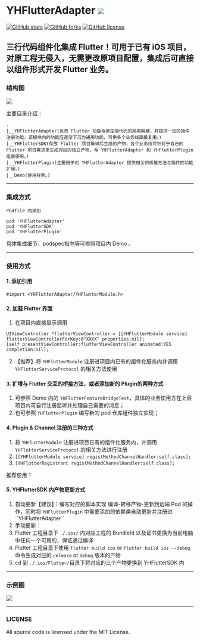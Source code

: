 # YHFlutterAdapter ![](http://git.oschina.net/NSLogHeng/imageFiles/raw/master/codeAvatar.png)

[![GitHub stars](https://img.shields.io/github/stars/jiisd/YHFlutterAdapter.svg)](https://github.com/jiisd/YHFlutterAdapter/stargazers)
[![GitHub forks](https://img.shields.io/github/forks/jiisd/YHFlutterAdapter.svg)](https://github.com/jiisd/YHFlutterAdapter/network)
[![GitHub license](https://img.shields.io/github/license/jiisd/YHFlutterAdapter.svg)](https://github.com/jiisd/YHFlutterAdapter/blob/master/LICENSE)

## 三行代码组件化集成 Flutter！可用于已有 iOS 项目，对原工程无侵入，无需更改原项目配置，集成后可直接以组件形式开发 Flutter 业务。
 

### 结构图

![](https://raw.githubusercontent.com/jiisd/YHFlutterAdapter/master/diagram.png)

 
主要目录介绍：

```
.
|__YHFlutterAdapter(负责 Flutter 功能与原生端代码的隔离解耦，并提供一定的插件注册功能，该模块内的功能应逐渐下沉为通用功能，可供多个业务线直接复用。)
|__YHFlutterSDK(存放 Flutter 项目编译后生成的产物，各个业务线可针对于自己的 Flutter 项目需求来生成对应的独立产物，与 YHFlutterAdapter 和 YHFlutterPlugin 组装使用。)
|__YHFlutterPlugin(主要用于对 YHFlutterAdapter 提供相关的桥接方法与插件的功能扩增。)
|__Demo(使用样例。)
```
-----

### 集成方式
```
Podfile 内添加

pod 'YHFlutterAdapter'
pod 'YHFlutterSDK'
pod 'YHFlutterPlugin'

```
具体集成细节，podspec指向等可参照项目内 Demo 。

-----

### 使用方式
#### 1. 添加引用

```
#import <YHFlutterAdapter/YHFlutterModule.h>
```

#### 2. 加载 Flutter 界面

1. 在项目内直接显示调用
```objc
UIViewController *flutterViewController = [[YHFlutterModule service] flutterViewControllerForKey:@"XXXX" properties:nil];
[self presentViewController:flutterViewController animated:YES completion:nil];
```
2. 【推荐】将 ``YHFlutterModule`` 注册进项目内已有的组件化服务内并调用 ``YHFlutterServiceProtocol`` 的相关方法使用

#### 3. 扩增与 Flutter 交互的桥接方法，或者添加新的 Plugin的两种方式

1. 可参照 Demo 内的 ``YHFlutterFeatureBridgeTest``，具体的业务使用方在上层项目内可自行注册监听并处理自己需要的消息；
2. 也可参照 ``YHFlutterPlugin`` 编写新的 pod 仓库组件独立实现；

#### 4. Plugin & Channel 注册的三种方式

1. 将 ``YHFlutterModule`` 注册进项目已有的组件化服务内，并调用 ``YHFlutterServiceProtocol`` 的相关方法进行注册
2. ``[[YHFlutterModule service] registMethodChannelHandler:self.class];``
3. `[YHFlutterRegistrant registMethodChannelHandler:self.class];`

推荐使用 1

#### 5. YHFlutterSDK 内产物更新方式
1. 自动更新【建议】：编写对应的脚本实现 编译-转移产物-更新到远端 Pod 的操作，同时将 ``YHFlutterPlugin`` 中需要添加的依赖类自动更新并注册进 ``YHFlutterAdapter `
2. 手动更新：
 1. Flutter 工程目录下 ``./.ios/`` 内对应工程的 BundleId 以及证书更换为当前电脑中任何一个可用的，保证通过编译
 2. Flutter 工程目录下使用 ``flutter build ios`` or ``flutter build ios --debug`` 命令生成对应的 ``release`` or ``debug`` 版本的产物
 3. cd 到 `./.ios/Flutter/`目录下将对应的三个产物更换到 YHFlutterSDK 内

-----
### 示例图

![](https://raw.githubusercontent.com/jiisd/YHFlutterAdapter/master/demoGif.gif)

-----
### LICENSE

All source code is licensed under the MIT License.




​    
